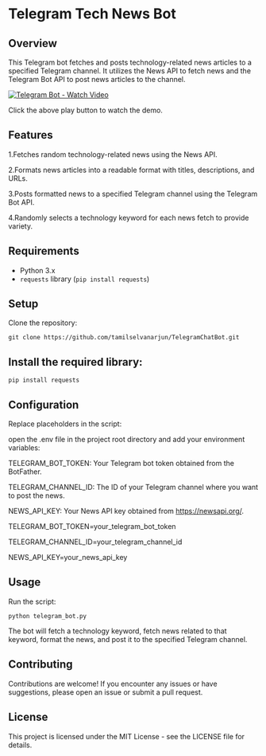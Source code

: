 # Telegram Tech News Bot

## Overview
This Telegram bot fetches and posts technology-related news articles to a specified Telegram channel. It utilizes the News API to fetch news and the Telegram Bot API to post news articles to the channel.

[![Telegram Bot - Watch Video](https://previews.jumpshare.com/thumb/815bc01b796dd6f1733c957c5af19493245781fcd3b4253afe7452d17839a064e8fcf04488c008cf7e56129b09b48fbe91c9ec60d9030029d63e1faced566cb9e39ae69f08db93e7ee2164ad7418f08dfd0c2526c345e82c0e1b01ff617013ce)](https://jmp.sh/s/f2OqGgInjNFl8shX7z2Q)

Click the above play button  to watch the demo.

## Features
1.Fetches random technology-related news using the News API.

2.Formats news articles into a readable format with titles, descriptions, and URLs.

3.Posts formatted news to a specified Telegram channel using the Telegram Bot API.

4.Randomly selects a technology keyword for each news fetch to provide variety.

## Requirements
- Python 3.x
- `requests` library (`pip install requests`)

## Setup
Clone the repository:
   ```
   git clone https://github.com/tamilselvanarjun/TelegramChatBot.git
   ```

## Install the required library:
```
pip install requests
```
## Configuration

Replace placeholders in the script:

open the .env file in the project root directory and add your environment variables:

TELEGRAM_BOT_TOKEN: Your Telegram bot token obtained from the BotFather.

TELEGRAM_CHANNEL_ID: The ID of your Telegram channel where you want to post the news.

NEWS_API_KEY: Your News API key obtained from https://newsapi.org/.

TELEGRAM_BOT_TOKEN=your_telegram_bot_token

TELEGRAM_CHANNEL_ID=your_telegram_channel_id

NEWS_API_KEY=your_news_api_key


## Usage
Run the script:
```
python telegram_bot.py
```
The bot will fetch a technology keyword, fetch news related to that keyword, format the news, and post it to the specified Telegram channel.

## Contributing

Contributions are welcome! If you encounter any issues or have suggestions, please open an issue or submit a pull request.

## License

This project is licensed under the MIT License - see the LICENSE file for details.